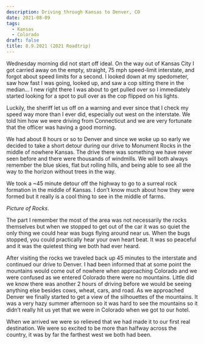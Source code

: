 ```yaml
---
description: Driving through Kansas to Denver, CO
date: 2021-08-09
tags:
  - Kansas
  - Colorado
draft: false
title: 8.9.2021 (2021 Roadtrip)
---
```

Wednesday morning did not start off ideal. On the way out of Kansas City I got carried away on the empty, straight, 75 mph speed-limit interstate, and forgot about speed limits for a second. I looked down at my spedometer, saw how fast I was going, looked up, and saw a cop sitting there in the median… I new right there I was about to get pulled over so I immediately started looking for a spot to pull over as the cop flipped on his lights. 



Luckily, the sheriff let us off on a warning and ever since that I check my speed way more than I ever did, especially out west on the interstate. We told him how we were driving from Connecticut and we are very fortunate that the officer was having a good morning.

We had about 8 hours or so to Denver and since we woke up so early we decided to take a short detour during our drive to Monument Rocks in the middle of nowhere Kansas. The drive there was something we have never seen before and there were thousands of windmills. We will both always remember the blue skies, flat but rolling hills, and being able to see all the way to the horizon without trees in the way.

We took a ~45 minute detour off the highway to go to a surreal rock formation in the middle of Kansas. I don’t know much about how they were formed but it really is a cool thing to see in the middle of farms. 

*Picture of Rocks*. 

The part I remember the most of the area was not necessarily the rocks themselves but when we stopped to get out of the car it was so quiet the only thing we could hear was bugs flying around near us. When the bugs stopped, you could practically hear your own heart beat. It was so peaceful and it was the quietest thing we both had ever heard.

After visiting the rocks we traveled back up 45 minutes to the interstate and continued our drive to Denver. I had been informed that at some point the mountains would come out of nowhere when approaching Colorado and we were confused as we entered Colorado there were no mountains. Little did we know there was another 2 hours of driving before we would be seeing anything else besides cows, wheat, cars, and road. As we approached Denver we finally started to get a view of the silhouettes of the mountains. It was a very hazy summer afternoon so it was hard to see the mountains so it didn’t really hit us yet that we were in Colorado when we got to our hotel.

When we arrived we were so relieved that we had made it to our first real destination. We were so excited to be more than halfway across the country, it was by far the farthest west we both had been.